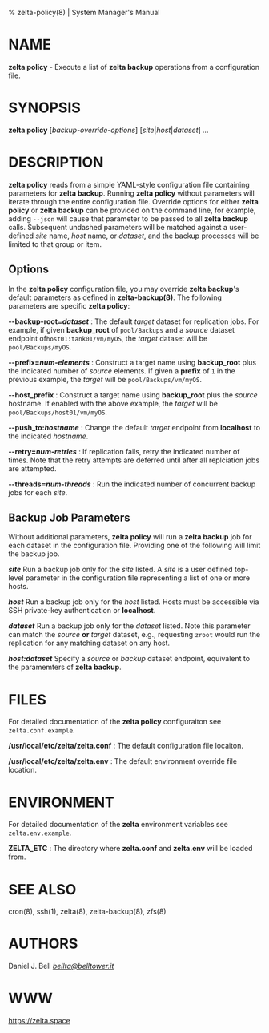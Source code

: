% zelta-policy(8) | System Manager's Manual

# NAME
**zelta policy** - Execute a list of **zelta backup** operations from a configuration file. 

# SYNOPSIS
**zelta policy** [_backup-override-options_] [_site_|_host_|_dataset_] _..._

# DESCRIPTION
**zelta policy** reads from a simple YAML-style configuration file containing parameters for **zelta backup**. Running **zelta policy** without parameters will iterate through the entire configuration file. Override options for either **zelta policy** or **zelta backup** can be provided on the command line, for example, adding `--json` will cause that parameter to be passed to all **zelta backup** calls. Subsequent undashed parameters will be matched against a user-defined _site_ name, _host_ name, or _dataset_, and the backup processes will be limited to that group or item.

## Options
In the **zelta policy** configuration file, you may override **zelta backup**'s default parameters as defined in **zelta-backup(8)**. The following parameters are specific **zelta policy**:

**--backup-root=_dataset_**
:    The default _target_ dataset for replication jobs. For example, if given **backup_root** of `pool/Backups` and a _source_ dataset endpoint of`host01:tank01/vm/myOS`, the _target_ dataset will be `pool/Backups/myOS`.

**--prefix=_num-elements_**
:    Construct a target name using **backup_root** plus the indicated number of _source_ elements. If given a **prefix** of `1` in the previous example, the _target_ will be `pool/Backups/vm/myOS`.

**--host_prefix**
:    Construct a target name using **backup_root** plus the _source_ hostname. If enabled with the above example, the _target_ will be `pool/Backups/host01/vm/myOS`.

**--push_to:_hostname_**
:    Change the default _target_ endpoint from **localhost** to the indicated _hostname_.

**--retry=_num-retries_**
:    If replication fails, retry the indicated number of times. Note that the retry attempts are deferred until after all replciation jobs are attempted.

**--threads=_num-threads_**
:    Run the indicated number of concurrent backup jobs for each _site_.

## Backup Job Parameters
Without additional parameters, **zelta policy** will run a **zelta backup** job for each dataset in the configuration file. Providing one of the following will limit the backup job.

**_site_**  Run a backup job only for the _site_ listed. A _site_ is a user defined top-level parameter in the configuration file representing a list of one or more hosts. 

**_host_**  Run a backup job only for the _host_ listed. Hosts must be accessible via SSH private-key authentication or **localhost**.

**_dataset_**  Run a backup job only for the _dataset_ listed. Note this parameter can match the _source_ **or** _target_ dataset, e.g., requesting `zroot` would run the replication for any matching dataset on any host.

**_host:dataset_**  Specify a _source_ or _backup_ dataset endpoint, equivalent to the paramemters of **zelta backup**.


# FILES
For detailed documentation of the **zelta policy** configuraiton see `zelta.conf.example`.

**/usr/local/etc/zelta/zelta.conf**
:    The default configuration file locaiton.

**/usr/local/etc/zelta/zelta.env**
:    The default environment override file location.


# ENVIRONMENT
For detailed documentation of the **zelta** environment variables see `zelta.env.example`.

**ZELTA_ETC**
:    The directory where **zelta.conf** and **zelta.env** will be loaded from.


# SEE ALSO
cron(8), ssh(1), zelta(8), zelta-backup(8), zfs(8)


# AUTHORS
Daniel J. Bell _<bellta@belltower.it>_

# WWW
https://zelta.space
